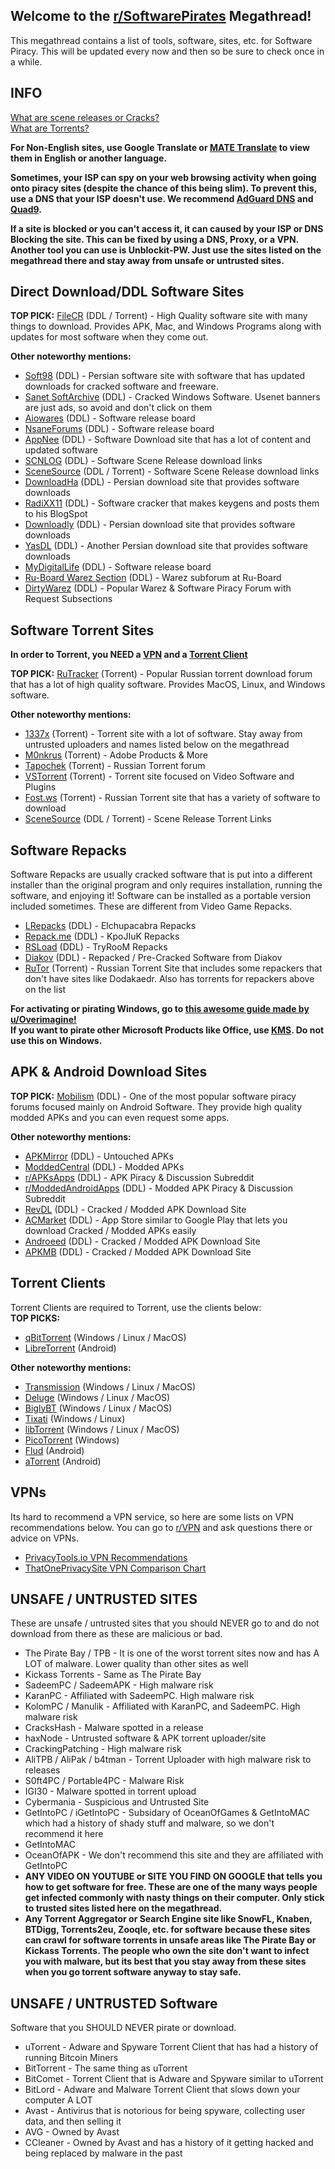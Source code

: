 ## Welcome to the [r/SoftwarePirates](https://reddit.com/r/SoftwarePirates) Megathread!

This megathread contains a list of tools, software, sites, etc. for Software Piracy. This will be updated every now and then so be sure to check once in a while.

## **INFO**

[What are scene releases or Cracks?](https://www.reddit.com/r/CrackWatch/comments/92uz49/the_warez_scene_how_it_works/)  
[What are Torrents?](https://en.wikipedia.org/wiki/BitTorrent)

**For Non-English sites, use Google Translate or [MATE Translate](https://gikken.co/mate-translate) to view them in English or another language.**

**Sometimes, your ISP can spy on your web browsing activity when going onto piracy sites (despite the chance of this being slim). To prevent this, use a DNS that your ISP doesn't use. We recommend [AdGuard DNS](https://adguard.com/en/adguard-dns/overview.html) and [Quad9](https://www.quad9.net).**

**If a site is blocked or you can't access it, it can caused by your ISP or DNS Blocking the site. This can be fixed by using a DNS, Proxy, or a VPN.  
Another tool you can use is Unblockit-PW. Just use the sites listed on the megathread there and stay away from unsafe or untrusted sites.**

## **Direct Download/DDL Software Sites**

**TOP PICK:** [FileCR](https://www.filecr.com) (DDL / Torrent) - High Quality software site with many things to download. Provides APK, Mac, and Windows Programs along with updates for most software when they come out.

**Other noteworthy mentions:**

-   [Soft98](https://www.soft98.ir) (DDL) - Persian software site with software that has updated downloads for cracked software and freeware.
-   [Sanet SoftArchive](https://www.sanet.st) (DDL) - Cracked Windows Software. Usenet banners are just ads, so avoid and don't click on them
-   [Aiowares](https://aiowares.com) (DDL) - Software release board
-   [NsaneForums](https://nsaneforums.com) (DDL) - Software release board
-   [AppNee](https://appnee.com) (DDL) - Software Download site that has a lot of content and updated software
-   [SCNLOG](https://scnlog.me/apps) (DDL) - Software Scene Release download links
-   [SceneSource](https://www.scnsrc.me/category/applications) (DDL / Torrent) - Software Scene Release download links
-   [DownloadHa](https://downloadha.com) (DDL) - Persian download site that provides software downloads
-   [RadiXX11](https://radixx11rce3.blogspot.com) (DDL) - Software cracker that makes keygens and posts them to his BlogSpot
-   [Downloadly](https://downloadly.ir) (DDL) - Persian download site that provides software downloads
-   [YasDL](https://yasdl.com) (DDL) - Another Persian download site that provides software downloads
-   [MyDigitalLife](https://forums.mydigitallife.net) (DDL) - Software release board
-   [Ru-Board Warez Section](http://forum.ru-board.com/forum.cgi?forum=35) (DDL) - Warez subforum at Ru-Board
-   [DirtyWarez](https://forum.dirtywarez.com) (DDL) - Popular Warez & Software Piracy Forum with Request Subsections

## **Software Torrent Sites**

**In order to Torrent, you NEED a [VPN](https://rentry.co/SoftwarePirates-Megathread#vpns) and a [Torrent Client](https://rentry.co/SoftwarePirates-Megathread#torrent-clients)**

**TOP PICK:** [RuTracker](https://rutracker.org) (Torrent) - Popular Russian torrent download forum that has a lot of high quality software. Provides MacOS, Linux, and Windows software.

**Other noteworthy mentions:**

-   [1337x](https://1337x.to) (Torrent) - Torrent site with a lot of software. Stay away from untrusted uploaders and names listed below on the megathread
-   [M0nkrus](http://monkrus.ws) (Torrent) - Adobe Products & More
-   [Tapochek](https://tapochek.net/index.php) (Torrent) - Russian Torrent forum
-   [VSTorrent](https://vstorrent.org) (Torrent) - Torrent site focused on Video Software and Plugins
-   [Fost.ws](https://fost.ws) (Torrent) - Russian Torrent site that has a variety of software to download
-   [SceneSource](https://www.scnsrc.me/category/applications) (DDL / Torrent) - Scene Release Torrent Links

## **Software Repacks**

Software Repacks are usually cracked software that is put into a different installer than the original program and only requires installation, running the software, and enjoying it! Software can be installed as a portable version included sometimes. These are different from Video Game Repacks.

-   [LRepacks](https://lrepacks.net) (DDL) - Elchupacabra Repacks
-   [Repack.me](https://repack.me) (DDL) - KpoJIuK Repacks
-   [RSLoad](https://rsload.net/soft) (DDL) - TryRooM Repacks
-   [Diakov](https://diakov.net) (DDL) - Repacked / Pre-Cracked Software from Diakov
-   [RuTor](https://rutor.info/soft) (Torrent) - Russian Torrent Site that includes some repackers that don't have sites like Dodakaedr. Also has torrents for repackers above on the list

**For activating or pirating Windows, go to [this awesome guide made by u/Overimagine!](https://rentry.co/ActivateWin10)**  
**If you want to pirate other Microsoft Products like Office, use [KMS](https://github.com/massgravel/Microsoft-Activation-Scripts/releases). Do not use this on Windows.**

## **APK & Android Download Sites**

**TOP PICK:** [Mobilism](https://forum.mobilism.org) (DDL) - One of the most popular software piracy forums focused mainly on Android Software. They provide high quality modded APKs and you can even request some apps.

**Other noteworthy mentions:**

-   [APKMirror](https://apkmirror.com) (DDL) - Untouched APKs
-   [ModdedCentral](https://t.me/ModdedCentral) (DDL) - Modded APKs
-   [r/APKsApps](https://reddit.com/r/apksapps) (DDL) - APK Piracy & Discussion Subreddit
-   [r/ModdedAndroidApps](https://www.reddit.com/r/moddedandroidapps) (DDL) - Modded APK Piracy & Discussion Subreddit
-   [RevDL](https://www.revdl.com) (DDL) - Cracked / Modded APK Download Site
-   [ACMarket](https://acmarket.net) (DDL) - App Store similar to Google Play that lets you download Cracked / Modded APKs easily
-   [Androeed](https://www.androeed.ru) (DDL) - Cracked / Modded APK Download Site
-   [APKMB](https://apkmb.com) (DDL) - Cracked / Modded APK Download Site

## **Torrent Clients**

Torrent Clients are required to Torrent, use the clients below:  
**TOP PICKS:**

-   [qBitTorrent](https://www.qbittorrent.org/download.php) (Windows / Linux / MacOS)
-   [LibreTorrent](https://play.google.com/store/apps/details?id=org.proninyaroslav.libretorrent) (Android)

**Other noteworthy mentions:**

-   [Transmission](https://transmissionbt.com/download) (Windows / Linux / MacOS)
-   [Deluge](https://dev.deluge-torrent.org/wiki/Download) (Windows / Linux / MacOS)
-   [BiglyBT](https://www.biglybt.com/download) (Windows / Linux / MacOS)
-   [Tixati](https://www.tixati.com/download) (Windows / Linux)
-   [libTorrent](https://www.libtorrent.org) (Windows / Linux / MacOS)
-   [PicoTorrent](https://picotorrent.org/download) (Windows)
-   [Flud](https://play.google.com/store/apps/details?id=com.delphicoder.flud) (Android)
-   [aTorrent](https://play.google.com/store/apps/details?id=com.mobilityflow.torrent) (Android)

## **VPNs**

Its hard to recommend a VPN service, so here are some lists on VPN recommendations below. You can go to [r/VPN](https://reddit.com/r/vpn) and ask questions there or advice on VPNs.

-   [PrivacyTools.io VPN Recommendations](https://www.privacytools.io/providers/vpn)
-   [ThatOnePrivacySite VPN Comparison Chart](https://thatoneprivacysite.net/vpn-comparison-chart)

## **UNSAFE / UNTRUSTED SITES**

These are unsafe / untrusted sites that you should NEVER go to and do not download from there as these are malicious or bad.

-   The Pirate Bay / TPB - It is one of the worst torrent sites now and has A LOT of malware. Lower quality than other sites as well
-   Kickass Torrents - Same as The Pirate Bay
-   SadeemPC / SadeemAPK - High malware risk
-   KaranPC - Affiliated with SadeemPC. High malware risk
-   KolomPC / Manulik - Affiliated with KaranPC, and SadeemPC. High malware risk
-   CracksHash - Malware spotted in a release
-   haxNode - Untrusted software & APK torrent uploader/site
-   CrackingPatching - High malware risk
-   AliTPB / AliPak / b4tman - Torrent Uploader with high malware risk to releases
-   S0ft4PC / Portable4PC - Malware Risk
-   IGI30 - Malware spotted in torrent upload
-   Cybermania - Suspicious and Untrusted Site
-   GetIntoPC / iGetIntoPC - Subsidary of OceanOfGames & GetIntoMAC which had a history of shady stuff and malware, so we don't recommend it here
-   GetIntoMAC
-   OceanOfAPK - We don't recommend this site and they are affiliated with GetIntoPC
-   **ANY VIDEO ON YOUTUBE or SITE YOU FIND ON GOOGLE that tells you how to get software for free. These are one of the many ways people get infected commonly with nasty things on their computer. Only stick to trusted sites listed here on the megathread.**
-   **Any Torrent Aggregator or Search Engine site like SnowFL, Knaben, BTDigg, Torrents2eu, Zooqle, etc. for software because these sites can crawl for software torrents in unsafe areas like The Pirate Bay or Kickass Torrents. The people who own the site don't want to infect you with malware, but its best that you stay away from these sites when you go torrent software anyway to stay safe.**

## UNSAFE / UNTRUSTED Software

Software that you SHOULD NEVER pirate or download.

-   uTorrent - Adware and Spyware Torrent Client that has had a history of running Bitcoin Miners
-   BitTorrent - The same thing as uTorrent
-   BitComet - Torrent Client that is Adware and Spyware similar to uTorrent
-   BitLord - Adware and Malware Torrent Client that slows down your computer A LOT
-   Avast - Antivirus that is notorious for being spyware, collecting user data, and then selling it
-   AVG - Owned by Avast
-   CCleaner - Owned by Avast and has a history of it getting hacked and being replaced by malware in the past